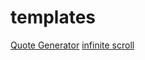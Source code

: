 # templates


[Quote Generator](https://simple-sifu.github.io/quote-generator/)
[infinite scroll](/)

